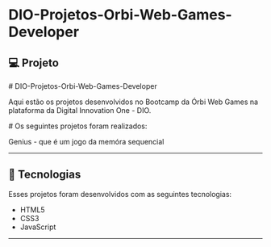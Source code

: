 # DIO-Projetos-Orbi-Web-Games-Developer
## 💻 Projeto
<p># DIO-Projetos-Orbi-Web-Games-Developer </p>
<p>Aqui estão os projetos desenvolvidos no Bootcamp da Órbi Web Games na plataforma da Digital Innovation One - DIO. </p>

<p># Os seguintes projetos foram realizados:</p>
<p>Genius - que é um jogo da memóra sequencial</p>
<hr/>


## 🚀 Tecnologias
Esses projetos foram desenvolvidos com as seguintes tecnologias:

- HTML5
- CSS3
- JavaScript

<hr/>

